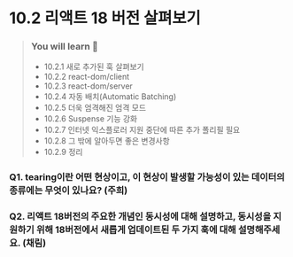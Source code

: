 # 10.2 리액트 18 버전 살펴보기

> ### You will learn 📝
>
>- 10.2.1 새로 추가된 훅 살펴보기
>- 10.2.2 react-dom/client
>- 10.2.3 react-dom/server
>- 10.2.4 자동 배치(Automatic Batching)
>- 10.2.5 더욱 엄격해진 엄격 모드
>- 10.2.6 Suspense 기능 강화
>- 10.2.7 인터넷 익스플로러 지원 중단에 따른 추가 폴리필 필요
>- 10.2.8 그 밖에 알아두면 좋은 변경사항
>- 10.2.9 정리

### Q1. tearing이란 어떤 현상이고, 이 현상이 발생할 가능성이 있는 데이터의 종류에는 무엇이 있나요? (주희)

### Q2. 리액트 18버전의 주요한 개념인 동시성에 대해 설명하고, 동시성을 지원하기 위해 18버전에서 새롭게 업데이트된 두 가지 훅에 대해 설명해주세요. (채림)
